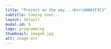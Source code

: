 ```yaml
---
title: "Project on the way...<br>\U0001F3C3"
subtitle: Coming Soon...
layout: default
modal-id: 9
tags: programming
thumbnail: image6.jpg
alt: image-alt
---
```

